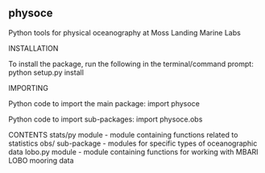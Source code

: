 physoce 
-------
Python tools for physical oceanography at Moss Landing Marine Labs

INSTALLATION

To install the package, run the following in the terminal/command prompt:
python setup.py install

IMPORTING

Python code to import the main package:
import physoce

Python code to import sub-packages:
import physoce.obs

CONTENTS
stats/py module     - module containing functions related to statistics
obs/ sub-package    - modules for specific types of oceanographic data
    lobo.py module  - module containing functions for working with MBARI LOBO mooring data
